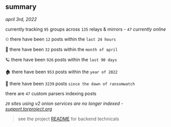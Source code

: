 
## summary
_april 3rd, 2022_

currently tracking `95` groups across `135` relays & mirrors - _`47` currently online_

⏲ there have been `12` posts within the `last 24 hours`

🦈 there have been `32` posts within the `month of april`

🪐 there have been `926` posts within the `last 90 days`

🏚 there have been `953` posts within the `year of 2022`

🦕 there have been `3239` posts `since the dawn of ransomwatch`

there are `47` custom parsers indexing posts

_`20` sites using v2 onion services are no longer indexed - [support.torproject.org](https://support.torproject.org/onionservices/v2-deprecation/)_

> see the project [README](https://github.com/thetanz/ransomwatch#ransomwatch--) for backend technicals

